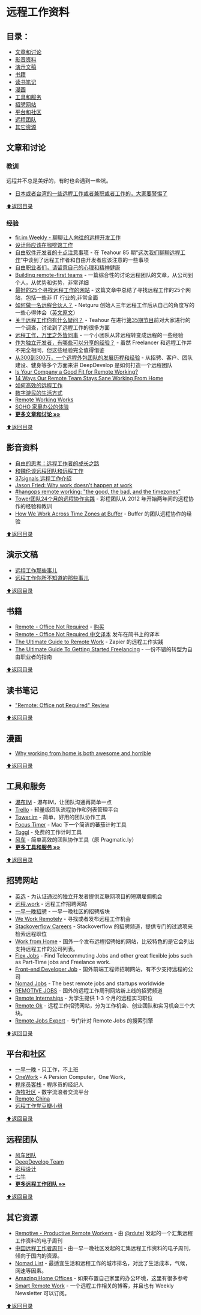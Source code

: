 # 远程工作资料

## <a name="toc"></a>目录：

- [文章和讨论](#文章和讨论)
- [影音资料](#影音资料)
- [演示文稿](#演示文稿)
- [书籍](#书籍)
- [读书笔记](#读书笔记)
- [漫画](#漫画)
- [工具和服务](#工具和服务)
- [招骋网站](#招骋网站)
- [平台和社区](#平台和社区)
- [远程团队](#远程团队)
- [其它资源](#其它资源)

## 文章和讨论

### 教训

远程并不总是美好的，有时也会遇到一些坑。

- [日本或者台湾的一些远程工作或者兼职或者工作的，大家要警惕了](https://ruby-china.org/topics/30179)

[⬆︎返回目录](#toc)

### 经验

- [fir.im Weekly - 聊聊让人向往的远程开发工作](https://gold.xitu.io/entry/5779ef492e958a22d8b3f5e8)
- [设计师应该在咖啡馆工作](http://blog.163.com/dillon_yue/blog/static/242926066201411804958354)
- [自由软件开发者的十点注意事项](https://blog.ashchan.com/archive/2016/06/26/ten-things-freelancer-should-know/) - 在 Teahour 85 期“[这次我们聊聊远程工作](http://teahour.fm/2016/06/11/all-about-remote-working.html)”中谈到了远程工作者和自由开发者应该注意的一些事项
- [自由职业者们，请留意自己的心理和精神健康](http://www.littledew.com/2551)
- [Building remote-first teams](https://medium.com/@fox/building-remote-first-teams-a98bf8581db#.id986fwhl) - 一篇综合性的讨论远程团队的文章，从公司到个人，从优势和劣势，非常详细
- [最好的25个寻找远程工作的网站](http://blog.techbay.club/post/zui-hao-de-25ge-xun-zhao-yuan-cheng-gong-zuo-de-wang-zhan) - 这篇文章中总结了寻找远程工作的25个网站，包括一些非 IT 行业的,非常全面
- [如何做一名远程合伙人？](http://www.36kr.com/p/205768.html) - Netguru 创始人三年远程工作后从自己的角度写的一些心得体会（[英文原文](https://netguru.co/blog/being-a-remote-founder)）
- [关于远程工作你有什么疑问？](https://ruby-china.org/topics/14758) - Teahour 在进行[第35期节目](http://teahour.fm/2013/10/21/talking-remote-work-with-allen-wei.html)前对大家进行的一个调查，讨论到了远程工作的很多方面
- [远程工作，万里之外皆同事](http://www.jianshu.com/p/6bccfde32ed8) - 一个小团队从非远程转变成远程的一些经验
- [作为独立开发者，有哪些可以分享的经验？](http://zhi.hu/6UOH) - 虽然 Freelancer 和远程工作并不完全相同，但这些经验完全值得借鉴
- [从300到300万，一个远程外包团队的发展历程和经验](http://yizaoyiwan.com/discussion/79) - 从招骋、客户、团队建设、健身等多个方面来讲 DeepDevelop 是如何打造一个远程团队
- [Is Your Company a Good Fit for Remote Working?](http://www.whereismyceo.com/2014/10/is-your-company-a-good-fit-for-remote-working/)  
- [14 Ways Our Remote Team Stays Sane Working From Home](https://www.groovehq.com/blog/staying-sane-working-solo)
- [如何高效的远程工作](http://yizaoyiwan.com/discussion/72/)
- [数字游民的生活方式](http://yizaoyiwan.com/discussion/46/)
- [Remote Working Works](http://www.infoq.com/cn/articles/remote-working-works)
- [SOHO 家里办公的体验](http://yafeilee.me/blogs/5357caa16c69344c0c0b0000)
- [**更多文章和讨论 »»**](articles.md)

[⬆︎返回目录](#toc)

## 影音资料

- [自由的思考：远程工作者的成长之路](http://teahour.fm/2014/11/25/thoughts-about-remote-life.html)
- [和魏伦谈远程团队和远程工作](http://teahour.fm/2013/10/21/talking-remote-work-with-allen-wei.html)
- [37signals 远程工作介绍](http://v.youku.com/v_show/id_XNjI1MzQzNTg0.html)
- [Jason Fried: Why work doesn't happen at work](http://www.youtube.com/watch?feature=player_embedded&v=5XD2kNopsUs)
- [#hangops remote working: "the good, the bad, and the timezones"](http://www.youtube.com/watch?v=xMxQRUrbttY&feature=youtu.be)
- [Tower团队24个月的远程协作实践](http://www.infoq.com/cn/presentations/tower-team-24-months-remote-collaborative-practice) - 彩程团队从 2012 年开始两年间的远程协作的经验和教训
- [How We Work Across Time Zones at Buffer](https://www.youtube.com/watch?v=TwOD0lAgTbo) - Buffer 的团队远程协作的经验

[⬆︎返回目录](#toc)

## 演示文稿

- [远程工作那些事儿](https://speakerdeck.com/yorzi/yuan-cheng-gong-zuo-na-xie-shi-er)
- [远程工作你所不知道的那些事儿](http://vdisk.weibo.com/s/zby-x0TZj2PEy/1378093426)

[⬆︎返回目录](#toc)

## 书籍

- [Remote - Office Not Required](http://37signals.com/remote) - [购买](http://www.amazon.com/Remote-Office-Not-Required/dp/0804137501)
- [Remote - Office Not Required 中文译本](http://jianshu.io/notebooks/41672/latest) 发布在简书上的译本
- [The Ultimate Guide to Remote Work](https://zapier.com/learn/the-ultimate-guide-to-remote-working/) - Zapier 的远程工作实践
- [The Ultimate Guide To Getting Started Freelancing](http://skillcrush.com/2015/05/28/ultimate-guide-to-freelancing/) - 一份不错的转型为自由职业者的指南

[⬆︎返回目录](#toc)

## 读书笔记

- ["Remote: Office not Required" Review](http://robertgreiner.com/2013/11/remote-office-not-required-review/)

[⬆︎返回目录](#toc)

## 漫画

- [Why working from home is both awesome and horrible](http://theoatmeal.com/comics/working_home)

[⬆︎返回目录](#toc)

## 工具和服务

- [瀑布IM](https://beta.pubu.im/) - 瀑布IM，让团队沟通再简单一点
- [Trello](https://trello.com/) - 轻量级团队流程协作和列表管理平台
- [Tower.im](https://tower.im/) - 简单，好用的团队协作工具
- [Focus Timer](http://goo.gl/607XJa) - Mac 下一个简洁的蕃茄计时工具
- [Toggl](https://toggl.com/) - 免费的工作计时工具
- [风车](https://fengche.co/) - 简单高效的团队协作工具（原 Pragmatic.ly）
- [**更多工具和服务 »»**](tools.md)

[⬆︎返回目录](#toc)

## 招骋网站

- [英选](http://www.linktion.cn) - 为认证通过的独立开发者提供互联网项目的短期雇佣机会
- [远程.work](http://yuancheng.work/) - 远程工作招聘网站
- [一早一晚招骋](http://yizaoyiwan.com/categories/employer) - 一早一晚社区的招骋版块
- [We Work Remotely](https://weworkremotely.com/) - 寻找或者发布远程工作机会
- [Stackoverflow Careers](http://careers.stackoverflow.com/jobs?allowsremote=true) - Stackoverflow 的招骋频道，提供专门的过滤项来检索远程职位
- [Work from Home](https://www.wfh.io/) - 国外一个发布远程招骋帖的网站，比较特色的是它会列出支持远程工作的公司列表。
- [Flex Jobs](http://www.flexjobs.com/) - Find Telecommuting Jobs and other great flexible jobs such as Part-Time jobs and Freelance work.
- [Front-end Developer Job](http://frontenddeveloperjob.com/) - 国外前端工程师招聘网站，有不少支持远程的公司
- [Nomad Jobs](http://nomadjobs.io/) - The best remote jobs and startups worldwide
- [REMOTIVE JOBS](http://jobs.remotive.io/) - 国外的远程工作周刊网站新上线的招骋频道
- [Remote Internships](http://www.internships.com/virtual) - 为学生提供 1-3 个月的远程实习职位
- [Remote Ok](http://remoteok.io) - 远程工作招骋网站，分为工作机会、创业团队和实习机会三个大块。
- [Remote Jobs Expert](https://www.remotejobsexpert.com) - 专门针对 Remote Jobs 的搜索引擎

[⬆︎返回目录](#toc)

## 平台和社区

- [一早一晚](http://yizaoyiwan.com/) - 只工作，不上班
- [OneWork](http://www.apcow.com) - A Persion Computer，One Work，
- [程序员客栈](http://www.proginn.com) - 程序员的经纪人
- [游牧社区](https://youmu.io) - 数字流浪者交流平台
- [Remote China](http://remotechina.xyz/)
- [远程工作党豆瓣小组](https://www.douban.com/group/freejobs/)

[⬆︎返回目录](#toc)

## 远程团队

- [风车团队](https://fengcheco.com/about)
- [DeepDevelop Team](http://deepdevelop.com/)
- [彩程设计](https://tower.im/about_us)
- [七牛](http://www.qiniu.com/about)
- [**更多远程工作团队 »»**](teams.md)

[⬆︎返回目录](#toc)

## 其它资源

- [Remotive - Productive Remote Workers](https://remoteworking.curated.co/) - 由 [@rdutel](https://twitter.com/rdutel) 发起的一个汇集远程工作资料的电子周刊
- [中囯远程工作者周刊](http://us9.campaign-archive2.com/home/?u=bf24ece349027eafe49db8c4f&id=b06f733ed4) - 由一早一晚社区发起的汇集远程工作资料的电子周刊，倾向于国内的资源。
- [Nomad List](http://nomadlist.io/) - 最适宜生活和远程工作的城市排名，对比了生活成本，气候，网速等因素。
- [Amazing Home Offices](https://www.pinterest.com/workshifting/amazing-home-preoffices/) - 如果布置自己家里的办公环境，这里有很多参考
- [Smart Remote Work](http://www.smartremotework.com/) - 一个远程工作相关的博客，并且也有 Weekly Newsletter 可以订阅。

[⬆︎返回目录](#toc)
